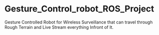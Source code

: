 # Gesture_Control_robot_ROS_Project
Gesture Controlled Robot for Wireless Surveillance that can travel through Rough Terrain and Live Stream everything Infront of It.
